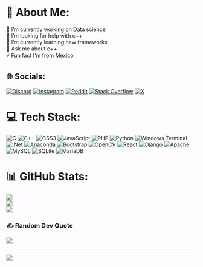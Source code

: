 # 💫 About Me:
🔭 I’m currently working on Data science<br>🤝 I’m looking for help with c++<br>🌱 I’m currently learning new frameworks<br>💬 Ask me about c++<br>⚡ Fun fact I'm from Mexico


## 🌐 Socials:
[![Discord](https://img.shields.io/badge/Discord-%237289DA.svg?logo=discord&logoColor=white)](https://discord.gg/https://discord.gg/mexicodev) [![Instagram](https://img.shields.io/badge/Instagram-%23E4405F.svg?logo=Instagram&logoColor=white)](https://instagram.com/its.al0oo) [![Reddit](https://img.shields.io/badge/Reddit-%23FF4500.svg?logo=Reddit&logoColor=white)](https://reddit.com/user/Brilliant_Loss_3042) [![Stack Overflow](https://img.shields.io/badge/-Stackoverflow-FE7A16?logo=stack-overflow&logoColor=white)](https://stackoverflow.com/users/Spooky) [![X](https://img.shields.io/badge/X-black.svg?logo=X&logoColor=white)](https://x.com/@Spookyyyy17) 

# 💻 Tech Stack:
![C](https://img.shields.io/badge/c-%2300599C.svg?style=for-the-badge&logo=c&logoColor=white) ![C++](https://img.shields.io/badge/c++-%2300599C.svg?style=for-the-badge&logo=c%2B%2B&logoColor=white) ![CSS3](https://img.shields.io/badge/css3-%231572B6.svg?style=for-the-badge&logo=css3&logoColor=white) ![JavaScript](https://img.shields.io/badge/javascript-%23323330.svg?style=for-the-badge&logo=javascript&logoColor=%23F7DF1E) ![PHP](https://img.shields.io/badge/php-%23777BB4.svg?style=for-the-badge&logo=php&logoColor=white) ![Python](https://img.shields.io/badge/python-3670A0?style=for-the-badge&logo=python&logoColor=ffdd54) ![Windows Terminal](https://img.shields.io/badge/Windows%20Terminal-%234D4D4D.svg?style=for-the-badge&logo=windows-terminal&logoColor=white) ![.Net](https://img.shields.io/badge/.NET-5C2D91?style=for-the-badge&logo=.net&logoColor=white) ![Anaconda](https://img.shields.io/badge/Anaconda-%2344A833.svg?style=for-the-badge&logo=anaconda&logoColor=white) ![Bootstrap](https://img.shields.io/badge/bootstrap-%238511FA.svg?style=for-the-badge&logo=bootstrap&logoColor=white) ![OpenCV](https://img.shields.io/badge/opencv-%23white.svg?style=for-the-badge&logo=opencv&logoColor=white) ![React](https://img.shields.io/badge/react-%2320232a.svg?style=for-the-badge&logo=react&logoColor=%2361DAFB) ![Django](https://img.shields.io/badge/django-%23092E20.svg?style=for-the-badge&logo=django&logoColor=white) ![Apache](https://img.shields.io/badge/apache-%23D42029.svg?style=for-the-badge&logo=apache&logoColor=white) ![MySQL](https://img.shields.io/badge/mysql-4479A1.svg?style=for-the-badge&logo=mysql&logoColor=white) ![SQLite](https://img.shields.io/badge/sqlite-%2307405e.svg?style=for-the-badge&logo=sqlite&logoColor=white) ![MariaDB](https://img.shields.io/badge/MariaDB-003545?style=for-the-badge&logo=mariadb&logoColor=white)
# 📊 GitHub Stats:
![](https://github-readme-stats.vercel.app/api?username=spooky1703&theme=react&hide_border=false&include_all_commits=false&count_private=false)<br/>
![](https://github-readme-streak-stats.herokuapp.com/?user=spooky1703&theme=react&hide_border=false)<br/>
![](https://github-readme-stats.vercel.app/api/top-langs/?username=spooky1703&theme=react&hide_border=false&include_all_commits=false&count_private=false&layout=compact)

### ✍️ Random Dev Quote
![](https://quotes-github-readme.vercel.app/api?type=horizontal&theme=radical)

---
[![](https://visitcount.itsvg.in/api?id=spooky1703&icon=0&color=0)](https://visitcount.itsvg.in)

<!-- Proudly created with GPRM ( https://gprm.itsvg.in ) -->
